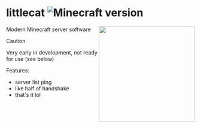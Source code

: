 littlecat ![Minecraft version](https://img.shields.io/badge/1.20.4_(765)-3e8948?logo=data%3Aimage%2Fpng%3Bbase64%2CiVBORw0KGgoAAAANSUhEUgAAACAAAAAgCAYAAABzenr0AAAAAXNSR0IArs4c6QAABfFJREFUWEelV1mPFGUUPd1dvW%2FT1cxMT7MMq0uMBBIFowESFWNMVEx8EZ%2BMom%2FG3%2BE%2FMJoYH3jzCQ0q%2BiRKEJEISgRmYZm1e3qt3tcy5xZfpbpnYYD78lV9Vd%2B955577u1qFx7D3vzoiMnj33113vWobh7p4JETB83xHTpq5YbE9WgetJpt%2FHz6j4f291AH3v7kmOn1aSitVOByu9Bt9wRAVA%2FB5XKhXm2Cz89%2B%2Ffum%2FW7qxTc%2BeMlsVFsY2RJBv2%2BimDWwbe8YsnNF%2BEM%2BdDs9wDTRafcQTYRQKdbgD%2FrwwzcXHuh%2Fwxfe%2Bvio1NjtcUumzLLdaMt1s26t45NJWZdmc7KGon40ai25jsRDsp758td146z54NX3DkngmB62KE5Ya6vRRqVQu3%2FdkTUY9Q8Ey9zLY2Q0Jnua1wJeWqnKeu70xVXxBjbe%2FfQVs5gxEI4H5YDKJLElinzGgM%2BvwRfwolqqQ0%2FF5Z38Uul%2BMA3%2BkBelbAVevxf%2BoBeJsag8U%2F6MfA1zUxlc%2BP6aHde%2BOH7ysBkM%2B%2BENaEiMRnHzyj3Ek2FRuGmaqFeaSO8eRW6hhFgyLPXfumdUAvS6PeQWy0hNJkEGet0%2BkhNxuN1uFFcM1I0mNJ8GzeuB2%2BOSUip92ABee%2F8Fs1lvgSDgcmFsW0KcG4WaiKzd7EhWFBqVnprUsXQnL%2B9QDx6PW4CMbdflDIUovu5bu9nF9ifHcemn6%2BLn6vkpiT0AgBvVcl3EE4xYh%2Fu9vqypnUkUMgZqpQY0n8eiNmaVihlJOZbLon4LaFf2zL7ICfPTWat85TpgAtcvzg4COPrOQZO1InqKj2s4GpRDBEE9REaCMPsMHEA5V7U7IRQLoNexsieIQMiHYraC8e06bl65C4%2FmFgbpi%2BeiRhtXZjODAF5%2BdlKgVtMRjGyJonttCdr%2BCbAstH0HdmDmn3np81a9AwZljWmlFUOAcSCxXK16G7lFS5w0r1%2BDm4Nr2iqZHg3il6t3BgF8duKwALg2s4z2rgR8t4to7RpBp9lFMh0Xp5pXgz4eQ26pZLcmO4NGhtqNDhZmsjKcquUG4smIZE4GPQuGBB6JBlGqNFYDOHnsGXMsEUE6GcOZlRUBoEwxEQj54fG6JTt9zOp1NZA4nrvdHvyZGty7dfRnC%2FbaHg%2FDl6nZAJKxEL44%2B9cgA59%2FeNxczBvilCzs35OSlWakwoglLHoJgkJinXnP9iQ7zJqrd7mKTioiay0RQLjYFB%2Bh9D4EKvNyTRa%2B%2Fe2%2FQQBkwE4ZANnIFq0JdstnIrZcQ3MyjsDdMorJAEa3JlAp1dFpdSyBxkMw8lUE89YvpNNIfaHSsBngs1UAqAHST5ty70Tt1gUsFywAyghgZ6Un%2B929OrTpAvIjPqnvcEDeq6B7tlq%2FFzMLlghpq0SoGGDmysjAgb1p%2FHjpFlJ6RAJz5TssD69vzOWE3hTyYG3zRh2ziwVx8fxT2yQoKadRfLR1S8AArD0DO0tAEH9PL9rAhgEodasXGIhZKzC707odXO1vWgMKFDN%2B%2FdATA0AYsN3rS8bOIM5yOLNXwddsQ2pAUU4HpJ1GmmmqNE52yMy5y1N2PGcAVX%2F1kPcESSPgVZNQzYHh%2BivqnQCcgBrtrtRZBXfWmtdOATpFuWoOONtQDSQGd9bbSa0qzb%2B3M%2FY26VYCZLaqNE5Q62qAJVDK7noCSMc0mYocTncwgReT1peQMsUMNaBopRhV1hTgMpL28HGWZM0uUAAotMu3C9B6zYFOcLYngygtkAE139fqdwZmO%2F55Y14GEY17qzTAB2oc07mz59VE5DuK%2BtrofhlW2VLNBqAUr%2BaBakfnLKAP1YK8XvOjVHWECqiG0HAbEoweD0mPKxZ4xgmE92oCqunnLOWGn%2BWnTp0ymSXbzVl75z3bcLjlFM2q7ZwZDwhpPQaGX1LfCs5SKE0oDVDxqtYTTz%2BH1vx1e94P%2B9s0A8MH1axQAuRz1YZq0Din3EaB1bMH%2FnVay4nSCFmYzxmiAXaAGi6bCfxYANRhfkdShBvV%2BEFg%2Fgc5tnVOmw8OHAAAAABJRU5ErkJggg%3D%3D)
===

<img align=right width="256px" src="https://media1.tenor.com/m/fQ9GvZSVnrwAAAAd/when-i-am.gif"></img>

Modern Minecraft server software

> [!CAUTION]
> Very early in development, not ready for use (see below)

Features:
- server list ping
- like half of handshake
- that's it lol

